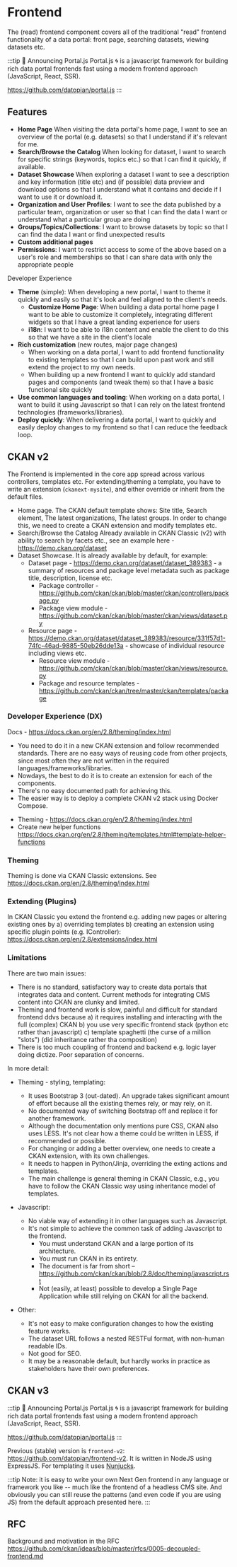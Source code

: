 # Frontend

The (read) frontend component covers all of the traditional "read" frontend functionality of a data portal: front page, searching datasets, viewing datasets etc.

:::tip 📣 Announcing Portal.js
Portal.js 🌀 is a javascript framework for building rich data portal frontends fast using a modern frontend approach (JavaScript, React, SSR).

https://github.com/datopian/portal.js
:::

## Features

* **Home Page** When visiting the data portal's home page, I want to see an overview of the portal (e.g. datasets) so that I understand if it's relevant for me.
* **Search/Browse the Catalog** When looking for dataset, I want to search for specific strings (keywords, topics etc.) so that I can find it quickly, if available.  
* **Dataset Showcase** When exploring a dataset I want to see a description and key information (title etc) and (if possible) data preview and download options so that I understand what it contains and decide if I want to use it or download it.
* **Organization and User Profiles**: I want to see the data published by a particular team, organization or user so that I can find the data I want or understand what a particular group are doing
* **Groups/Topics/Collections**: I want to browse datasets by topic so that I can find the data I want or find unexpected results
* **Custom additional pages**
* **Permissions**: I want to restrict access to some of the above based on a user's role and memberships so that I can share data with only the appropriate people

Developer Experience

* **Theme** (simple): When developing a new portal, I want to theme it quickly and easily so that it's look and feel aligned to the client's needs.
  * **Customize Home Page**: When building a data portal home page I want to be able to customize it completely, integrating different widgets so that I have a great landing experience for users
  * **i18n**: I want to be able to i18n content and enable the client to do this so that we have a site in the client's locale
* **Rich customization** (new routes, major page changes)
  * When working on a data portal, I want to add frontend functionality to existing templates so that I can build upon past work and still extend the project to my own needs.
  * When building up a new frontend I want to quickly add standard pages and components (and tweak them) so that I have a basic functional site quickly
* **Use common languages and tooling**: When working on a data portal, I want to build it using Javascript so that I can rely on the latest frontend technologies (frameworks/libraries).
* **Deploy quickly**: When delivering a data portal, I want to quickly and easily deploy changes to my frontend so that I can reduce the feedback loop.

## CKAN v2

The Frontend is implemented in the core app spread across various controllers, templates etc. For extending/theming a template, you have to write an extension (`ckanext-mysite`), and either override or inherit from the default files.

* Home page. The CKAN default template shows: Site title, Search element, The latest organizations, The latest groups. In order to change this, we need to create a CKAN extension and modify templates etc.
* Search/Browse the Catalog Already available in CKAN Classic (v2) with ability to search by facets etc., see an example here - https://demo.ckan.org/dataset
* Dataset Showcase. It is already available by default, for example:
  * Dataset page - https://demo.ckan.org/dataset/dataset_389383 - a summary of resources and package level metadata such as package title, description, license etc.
    * Package controller - https://github.com/ckan/ckan/blob/master/ckan/controllers/package.py
    * Package view module - https://github.com/ckan/ckan/blob/master/ckan/views/dataset.py
  * Resource page - https://demo.ckan.org/dataset/dataset_389383/resource/331f57d1-74fc-46ad-9885-50eb26dde13a - showcase of individual resource including views etc.
    * Resource view module - https://github.com/ckan/ckan/blob/master/ckan/views/resource.py
    * Package and resource templates - https://github.com/ckan/ckan/tree/master/ckan/templates/package

### Developer Experience (DX)

Docs - https://docs.ckan.org/en/2.8/theming/index.html

* You need to do it in a new CKAN extension and follow recommended standards. There are no easy ways of reusing code from other projects, since most often they are not written in the required languages/frameworks/libraries.
* Nowdays, the best to do it is to create an extension for each of the components.
* There's no easy documented path for achieving this.
* The easier way is to deploy a complete CKAN v2 stack using Docker Compose.

- Theming - https://docs.ckan.org/en/2.8/theming/index.html
- Create new helper functions https://docs.ckan.org/en/2.8/theming/templates.html#template-helper-functions

### Theming

Theming is done via CKAN Classic extensions. See https://docs.ckan.org/en/2.8/theming/index.html

### Extending (Plugins)

In CKAN Classic you extend the frontend e.g. adding new pages or altering existing ones by a) overriding templates b) creating an extension using specific plugin points (e.g. IController): https://docs.ckan.org/en/2.8/extensions/index.html

### Limitations

There are two main issues:

* There is no standard, satisfactory way to create data portals that integrates data and content. Current methods for integrating CMS content into CKAN are clunky and limited.
* Theming and frontend work is slow, painful and difficult for standard frontend ddvs because a) it requires installing and interacting with the full (complex) CKAN b) you use very specific frontend stack (python etc rather than javascript) c) template spaghetti (the curse of a million "slots") (did inheritance rather tha composition)
* There is too much coupling of frontend and backend e.g. logic layer doing dictize. Poor separation of concerns.

In more detail:

* Theming - styling, templating:
  * It uses Bootstrap 3 (out-dated). An upgrade takes significant amount of effort because all the existing themes rely, or may rely, on it.
  * No documented way of switching Bootstrap off and replace it for another framework.
  * Although the documentation only mentions pure CSS, CKAN also uses LESS. It's not clear how a theme could be written in LESS, if recommended or possible.
  * For changing or adding a better overview, one needs to create a CKAN extension, with its own challenges.
  * It needs to happen in Python/Jinja, overriding the exting actions and templates.
  * The main challenge is general theming in CKAN Classic, e.g., you have to follow the CKAN Classic way using inheritance model of templates.
* Javascript:
  * No viable way of extending it in other languages such as Javascript.
  * It's not simple to achieve the common task of adding Javascript to the frontend.
    * You must understand CKAN and a large portion of its architecture.
    * You must run CKAN in its entirety.
    * The document is far from short – https://github.com/ckan/ckan/blob/2.8/doc/theming/javascript.rst
    * Not (easily, at least) possible to develop a Single Page Application while still relying on CKAN for all the backend.

* Other:
  * It's not easy to make configuration changes to how the existing feature works.
  * The dataset URL follows a nested RESTFul format, with non-human readable IDs.
  * Not good for SEO.
  * It may be a reasonable default, but hardly works in practice as stakeholders have their own preferences.

## CKAN v3

:::tip 📣 Announcing Portal.js
Portal.js 🌀 is a javascript framework for building rich data portal frontends fast using a modern frontend approach (JavaScript, React, SSR).

https://github.com/datopian/portal.js
:::

Previous (stable) version is `frontend-v2`: https://github.com/datopian/frontend-v2. It is written in NodeJS using ExpressJS. For templating it uses [Nunjucks][].

[Nunjucks]: https://mozilla.github.io/nunjucks/templating.html

:::tip
Note: it is easy to write your own Next Gen frontend in any language or framework you like -- much like the frontend of a headless CMS site. And obviously you can still reuse the patterns (and even code if you are using JS) from the default approach presented here.
:::

## RFC

Background and motivation in the RFC https://github.com/ckan/ideas/blob/master/rfcs/0005-decoupled-frontend.md
